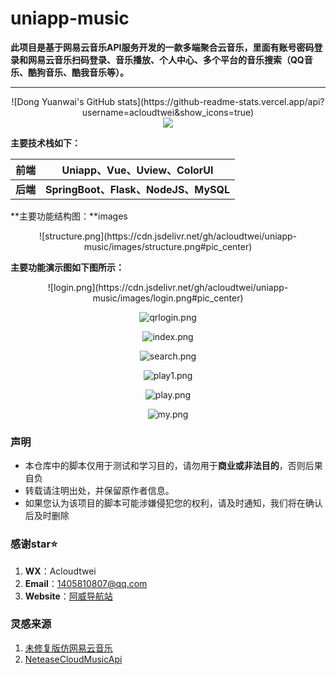 # uniapp-music
**此项目是基于网易云音乐API服务开发的一款多端聚合云音乐，里面有账号密码登录和网易云音乐扫码登录、音乐播放、个人中心、多个平台的音乐搜索（QQ音乐、酷狗音乐、酷我音乐等）。**

***
<div align="center">
  ![Dong Yuanwai's GitHub stats](https://github-readme-stats.vercel.app/api?username=acloudtwei&show_icons=true)
</div>

<div align="center">
  <img  src="https://github-readme-stats.vercel.app/api?username=acloudtwei&show_icons=true&theme=radical&hide=contribs,prs" />
</div>


**主要技术栈如下：**

|前端|Uniapp、Vue、Uview、ColorUI|
|:--:|--|
|**后端**|**SpringBoot、Flask、NodeJS、MySQL**|

**主要功能结构图：**images

<div align="center">![structure.png](https://cdn.jsdelivr.net/gh/acloudtwei/uniapp-music/images/structure.png#pic_center)</div>

**主要功能演示图如下图所示：**

<div align="center">
  ![login.png](https://cdn.jsdelivr.net/gh/acloudtwei/uniapp-music/images/login.png#pic_center)

  ![qrlogin.png](https://cdn.jsdelivr.net/gh/acloudtwei/uniapp-music/images/qrlogin.png#pic_center)

  ![index.png](https://cdn.jsdelivr.net/gh/acloudtwei/uniapp-music/images/index.png#pic_center)

  ![search.png](https://cdn.jsdelivr.net/gh/acloudtwei/uniapp-music/images/search.png#pic_center)

  ![play1.png](https://cdn.jsdelivr.net/gh/acloudtwei/uniapp-music/images/play1.png#pic_center)

  ![play.png](https://cdn.jsdelivr.net/gh/acloudtwei/uniapp-music/images/play.png#pic_center)

  ![my.png](https://cdn.jsdelivr.net/gh/acloudtwei/uniapp-music/images/my.png#pic_center)
 </div>

### 声明

- 本仓库中的脚本仅用于测试和学习目的，请勿用于**商业或非法目的**，否则后果自负
- 转载请注明出处，并保留原作者信息。
- 如果您认为该项目的脚本可能涉嫌侵犯您的权利，请及时通知，我们将在确认后及时删除

### 感谢star⭐

1. **WX**：Acloudtwei
2. **Email**：1405810807@qq.com
3. **Website**：[阿威导航站](https://www.rjawei.vip/)

### 灵感来源

1. [未修复版仿网易云音乐](https://github.com/biubiubiu01/uni-music)
2. [NeteaseCloudMusicApi](https://github.com/Binaryify/NeteaseCloudMusicApi)

